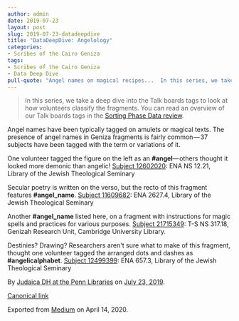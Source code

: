 ```yaml
---
author: admin
date: 2019-07-23
layout: post
slug: 2019-07-23-datadeepdive
title: "DataDeepDive: Angelology"
categories:
- Scribes of the Cairo Geniza
tags:
- Scribes of the Cairo Geniza
- Data Deep Dive
pull-quote: "Angel names on magical recipes...  In this series, we take a deep dive into the Talk boards tags to look at how volunteers classify the fragments."
---
```


> In this series, we take a deep dive into the Talk boards tags to look at how volunteers classify the fragments. You can read an overview of our Talk boards tags in the [Sorting Phase Data review](https://medium.com/@judaicadh/reviewing-sorting-phase-data-talk-board-tags-d0c0b90dc43c).

Angel names have been typically tagged on amulets or magical texts. The presence of angel names in Geniza fragments is fairly common — 37 subjects have been tagged with the term or variations of it.

One volunteer tagged the figure on the left as an **#angel**— others thought it looked more demonic than angelic!
[Subject 12602020](https://www.zooniverse.org/projects/judaicadh/scribes-of-the-cairo-geniza/talk/subjects/12602020): ENA NS 12.21, Library of the Jewish Theological Seminary

Secular poetry is written on the verso, but the recto of this fragment features **#angel_name**.
[Subject 11609682](https://www.zooniverse.org/projects/judaicadh/scribes-of-the-cairo-geniza/talk/subjects/11609682): ENA 2627.4, Library of the Jewish Theological Seminary

Another **#angel_name** listed here, on a fragment with instructions for magic spells and practices for various purposes.
[Subject 21715349](https://www.zooniverse.org/projects/judaicadh/scribes-of-the-cairo-geniza/talk/subjects/21715349): T-S NS 317.18, Genizah Research Unit, Cambridge University Library.

Destinies? Drawing? Researchers aren't sure what to make of this fragment, thought one volunteer tagged the arranged dots and dashes as **#angelicalphabet**.
[Subject 12499399](https://www.zooniverse.org/projects/judaicadh/scribes-of-the-cairo-geniza/talk/subjects/12499399): ENA 657.3, Library of the Jewish Theological Seminary

By [Judaica DH at the Penn Libraries](https://medium.com/@judaicadh) on [<time>July 23, 2019</time>](https://medium.com/p/28c00b1225af).

[Canonical link](https://medium.com/@judaicadh/datadeepdive-angelology-28c00b1225af)

Exported from [Medium](https://medium.com) on April 14, 2020.
